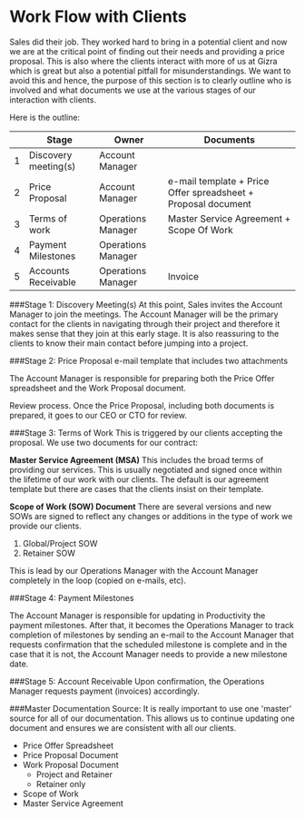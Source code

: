 # Work Flow with Clients

Sales did their job. They worked hard to bring in a potential client and now we are at the critical point of finding out their needs and providing a price proposal. This is also where the clients interact with more of us at Gizra which is great but also a potential pitfall for misunderstandings. We want to avoid this and hence, the purpose of this section is to clearly outline who is involved and what documents we use at the various stages of our interaction with clients. 

Here is the outline:

| | Stage | Owner | Documents |
| -- | -- | -- | -- |
| 1 | Discovery meeting(s)  | Account Manager |  |
| 2 | Price Proposal | Account Manager| e-mail template + Price Offer spreadsheet +  Proposal document |
| 3 | Terms of work | Operations Manager| Master Service Agreement + Scope Of Work|
| 4 | Payment Milestones  | Operations Manager |  |
| 5 | Accounts Receivable | Operations Manager | Invoice |

###Stage 1: Discovery Meeting(s)
At this point, Sales invites the Account Manager to join the meetings. The Account Manager will be the primary contact for the clients in navigating through their project and therefore it makes sense that they join at this early stage. It is also reassuring to the clients to know their main contact before jumping into a project.

###Stage 2: Price Proposal
e-mail template that includes two attachments

The Account Manager is responsible for preparing both the Price Offer spreadsheet and the Work Proposal document. 

Review process. Once the Price Proposal, including both documents is prepared, it goes to our CEO or CTO for review.

###Stage 3: Terms of Work
This is triggered by our clients accepting the proposal.  We use two documents for our contract: 

**Master Service Agreement (MSA)**
This includes the broad terms of providing our services. This is usually negotiated and signed once within the lifetime of our work with our clients. The default is our agreement template but there are cases that the clients insist on their template.

**Scope of Work (SOW) Document**
There are several versions and new SOWs are signed to reflect any changes or additions in the type of work we provide our clients. 
1. Global/Project SOW
2. Retainer SOW

This is lead by our Operations Manager with the Account Manager completely in the loop (copied on e-mails, etc).

###Stage 4: Payment Milestones

The Account Manager is responsible for updating in Productivity the payment milestones. After that, it becomes the Operations Manager to track completion of milestones by sending an e-mail to the Account Manager that requests confirmation that the scheduled milestone is complete and in the case that it is not, the Account Manager needs to provide a new milestone date.

###Stage 5: Account Receivable
Upon confirmation, the Operations Manager requests payment (invoices) accordingly.

###Master Documentation Source:
It is really important to use one 'master' source for all of our documentation. This allows us to continue updating one document and ensures we are consistent with all our clients.

* Price Offer Spreadsheet
* Price Proposal Document
* Work Proposal Document
  * Project and Retainer
  * Retainer only
* Scope of Work
* Master Service Agreement


